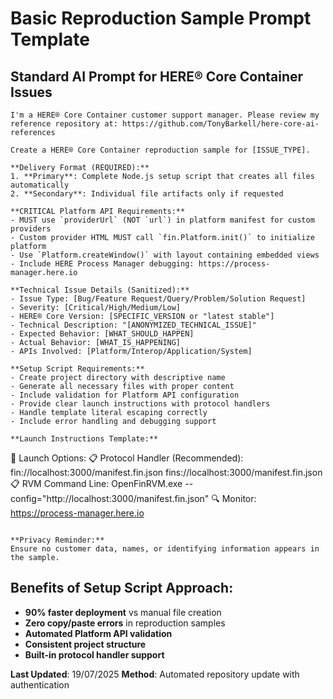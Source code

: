 # Basic Reproduction Sample Prompt Template

## Standard AI Prompt for HERE® Core Container Issues

```
I'm a HERE® Core Container customer support manager. Please review my reference repository at: https://github.com/TonyBarkell/here-core-ai-references

Create a HERE® Core Container reproduction sample for [ISSUE_TYPE].

**Delivery Format (REQUIRED):**
1. **Primary**: Complete Node.js setup script that creates all files automatically
2. **Secondary**: Individual file artifacts only if requested

**CRITICAL Platform API Requirements:**
- MUST use `providerUrl` (NOT `url`) in platform manifest for custom providers
- Custom provider HTML MUST call `fin.Platform.init()` to initialize platform
- Use `Platform.createWindow()` with layout containing embedded views
- Include HERE Process Manager debugging: https://process-manager.here.io

**Technical Issue Details (Sanitized):**
- Issue Type: [Bug/Feature Request/Query/Problem/Solution Request]
- Severity: [Critical/High/Medium/Low]
- HERE® Core Version: [SPECIFIC_VERSION or "latest stable"]
- Technical Description: "[ANONYMIZED_TECHNICAL_ISSUE]"
- Expected Behavior: [WHAT_SHOULD_HAPPEN]
- Actual Behavior: [WHAT_IS_HAPPENING]
- APIs Involved: [Platform/Interop/Application/System]

**Setup Script Requirements:**
- Create project directory with descriptive name
- Generate all necessary files with proper content
- Include validation for Platform API configuration
- Provide clear launch instructions with protocol handlers
- Handle template literal escaping correctly
- Include error handling and debugging support

**Launch Instructions Template:**
```
🚀 Launch Options:
📋 Protocol Handler (Recommended):
   fin://localhost:3000/manifest.fin.json
   fins://localhost:3000/manifest.fin.json
📋 RVM Command Line:
   OpenFinRVM.exe --config="http://localhost:3000/manifest.fin.json"
🔍 Monitor: https://process-manager.here.io
```

**Privacy Reminder:**
Ensure no customer data, names, or identifying information appears in the sample.
```

## Benefits of Setup Script Approach:
- **90% faster deployment** vs manual file creation
- **Zero copy/paste errors** in reproduction samples
- **Automated Platform API validation**
- **Consistent project structure**
- **Built-in protocol handler support**

**Last Updated**: 19/07/2025
**Method**: Automated repository update with authentication
